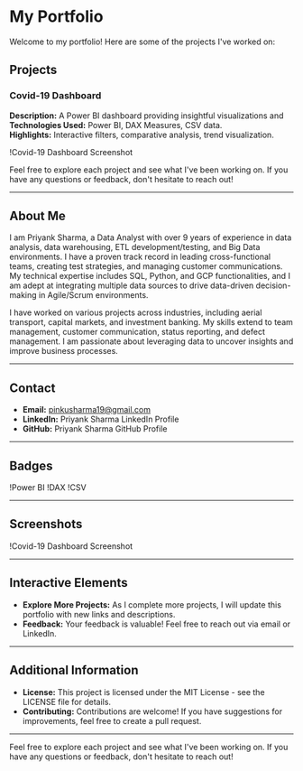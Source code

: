 # My Portfolio

Welcome to my portfolio! Here are some of the projects I've worked on:

## Projects

### Covid-19 Dashboard
**Description:** A Power BI dashboard providing insightful visualizations and 
**Technologies Used:** Power BI, DAX Measures, CSV data.  
**Highlights:** Interactive filters, comparative analysis, trend visualization.

!Covid-19 Dashboard Screenshot

Feel free to explore each project and see what I've been working on. If you have any questions or feedback, don't hesitate to reach out!

---

## About Me

I am Priyank Sharma, a Data Analyst with over 9 years of experience in data analysis, data warehousing, ETL development/testing, and Big Data environments. I have a proven track record in leading cross-functional teams, creating test strategies, and managing customer communications. My technical expertise includes SQL, Python, and GCP functionalities, and I am adept at integrating multiple data sources to drive data-driven decision-making in Agile/Scrum environments.

I have worked on various projects across industries, including aerial transport, capital markets, and investment banking. My skills extend to team management, customer communication, status reporting, and defect management. I am passionate about leveraging data to uncover insights and improve business processes.

---

## Contact

- **Email:** pinkusharma19@gmail.com
- **LinkedIn:** Priyank Sharma LinkedIn Profile
- **GitHub:** Priyank Sharma GitHub Profile

---

## Badges

!Power BI
!DAX
!CSV

---

## Screenshots

!Covid-19 Dashboard Screenshot

---

## Interactive Elements

- **Explore More Projects:** As I complete more projects, I will update this portfolio with new links and descriptions.
- **Feedback:** Your feedback is valuable! Feel free to reach out via email or LinkedIn.

---

## Additional Information

- **License:** This project is licensed under the MIT License - see the LICENSE file for details.
- **Contributing:** Contributions are welcome! If you have suggestions for improvements, feel free to create a pull request.

---

Feel free to explore each project and see what I've been working on. If you have any questions or feedback, don't hesitate to reach out!
